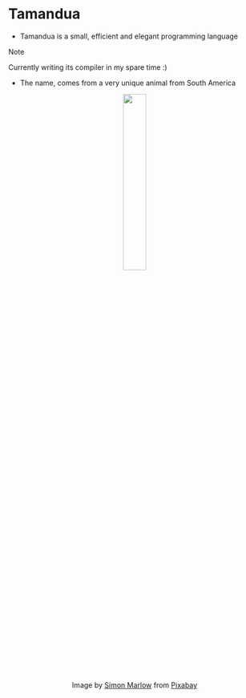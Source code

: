 # Tamandua

- Tamandua is a small, efficient and elegant programming language

> [!NOTE]  
> Currently writing its compiler in my spare time :)

- The name, comes from a very unique animal from South America

<p align="center">
<img style="align:center" src="https://github.com/user-attachments/assets/7d9565f6-0982-49b5-8bee-e380ce11c1b6" width=30% height=30%>
<br>
Image by <a href="https://pixabay.com/users/sdm2019-11501107/?utm_source=link-attribution&utm_medium=referral&utm_campaign=image&utm_content=4906834">Simon Marlow</a> from <a href="https://pixabay.com//?utm_source=link-attribution&utm_medium=referral&utm_campaign=image&utm_content=4906834">Pixabay</a>
</p>
